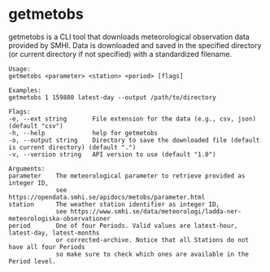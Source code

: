 # getmetobs

getmetobs is a CLI tool that downloads meteorological observation data provided by SMHI.
Data is downloaded and saved in the specified directory (or current directory if not specified) with a standardized filename.

```shell  
Usage:
getmetobs <parameter> <station> <period> [flags]

Examples:
getmetobs 1 159880 latest-day --output /path/to/directory

Flags:
-e, --ext string       File extension for the data (e.g., csv, json) (default "csv")
-h, --help             help for getmetobs
-o, --output string    Directory to save the downloaded file (default is current directory) (default ".")
-v, --version string   API version to use (default "1.0")

Arguments:
parameter    The meteorological parameter to retrieve provided as integer ID, 
             see https://opendata.smhi.se/apidocs/metobs/parameter.html
station      The weather station identifier as integer ID, 
             see https://www.smhi.se/data/meteorologi/ladda-ner-meteorologiska-observationer
period       One of four Periods. Valid values are latest-hour, latest-day, latest-months 
             or corrected-archive. Notice that all Stations do not have all four Periods 
             so make sure to check which ones are available in the Period level.
```